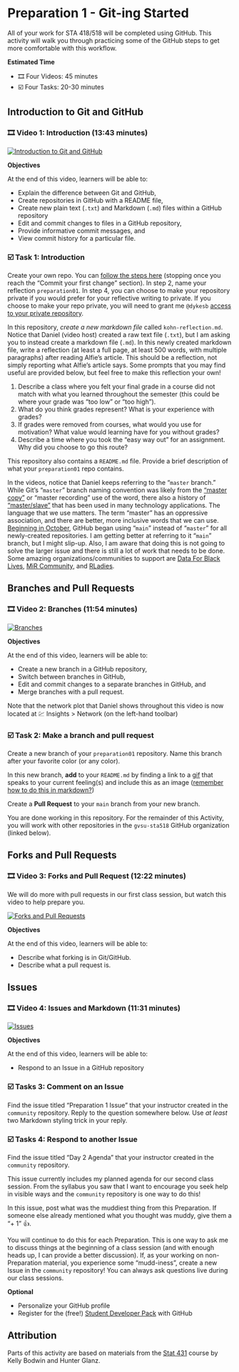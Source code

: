 Preparation 1 - Git-ing Started
================

All of your work for STA 418/518 will be completed using GitHub. This
activity will walk you through practicing some of the GitHub steps to
get more comfortable with this workflow.

**Estimated Time**

-   🎞 Four Videos: 45 minutes
-   ☑️ Four Tasks: 20-30 minutes

## Introduction to Git and GitHub

### 🎞 Video 1: Introduction (13:43 minutes)

[![Introduction to Git and
GitHub](http://img.youtube.com/vi/BCQHnlnPusY/0.jpg)](http://www.youtube.com/watch?v=BCQHnlnPusY "1.1 Introduction - Git and GitHub for Poets")

**Objectives**

At the end of this video, learners will be able to:

-   Explain the difference between Git and GitHub,
-   Create repositories in GitHub with a README file,
-   Create new plain text (`.txt`) and Markdown (`.md`) files within a
    GitHub repository
-   Edit and commit changes to files in a GitHub repository,
-   Provide informative commit messages, and
-   View commit history for a particular file.

### ☑️ Task 1: Introduction

Create your own repo. You can [follow the steps
here](https://docs.github.com/en/get-started/quickstart/create-a-repo#create-a-repository)
(stopping once you reach the “Commit your first change” section). In
step 2, name your reflection `preparation01`. In step 4, you can choose
to make your repository private if you would prefer for your reflective
writing to private. If you choose to make your repo private, you will
need to grant me `@dykesb` [access to your private
repository](https://stackoverflow.com/a/13683056).

In this repository, *create a new markdown file* called
`kohn-reflection.md`. Notice that Daniel (video host) created a raw text
file (`.txt`), but I am asking you to instead create a markdown file
(`.md`). In this newly created markdown file, write a reflection (at
least a full page, at least 500 words, with multiple paragraphs) after
reading Alfie’s article. This should be a reflection, not simply
reporting what Alfie’s article says. Some prompts that you may find
useful are provided below, but feel free to make this reflection your
own!

1.  Describe a class where you felt your final grade in a course did not
    match with what you learned throughout the semester (this could be
    where your grade was “too low” or “too high”).
2.  What do you think grades represent? What is your experience with
    grades?
3.  If grades were removed from courses, what would you use for
    motivation? What value would learning have for you without grades?
4.  Describe a time where you took the “easy way out” for an assignment.
    Why did you choose to go this route?

This repository also contains a `README.md` file. Provide a brief
description of what your `preparation01` repo contains.

In the videos, notice that Daniel keeps referring to the “`master`
branch.” While Git’s “`master`” branch naming convention was likely from
the [“master
copy”](https://mail.gnome.org/archives/desktop-devel-list/2019-May/msg00066.html)
or “master recording” use of the word, there also a history of
[“master/slave”](https://twitter.com/jpaulreed/status/1272038656799211521)
that has been used in many technology applications. The language that we
use matters. The term “master” has an oppressive association, and there
are better, more inclusive words that we can use. [Beginning in
October](https://github.com/github/renaming), GitHub began using
“`main`” instead of “`master`” for all newly-created repositories. I am
getting better at referring to it “`main`” branch, but I might slip-up.
Also, I am aware that doing this is not going to solve the larger issue
and there is still a lot of work that needs to be done. Some amazing
organizations/communities to support are [Data For Black
Lives](https://d4bl.org/), [MiR
Community](https://twitter.com/MiR_community), and
[RLadies](https://rladies.org/).

## Branches and Pull Requests

### 🎞 Video 2: Branches (11:54 minutes)

[![Branches](http://img.youtube.com/vi/oPpnCh7InLY/0.jpg)](http://www.youtube.com/watch?v=oPpnCh7InLY "1.2 Branches - Git and GitHub for Poets")

**Objectives**

At the end of this video, learners will be able to:

-   Create a new branch in a GitHub repository,
-   Switch between branches in GitHub,
-   Edit and commit changes to a separate branches in GitHub, and
-   Merge branches with a pull request.

Note that the network plot that Daniel shows throughout this video is
now located at 💹 Insights &gt; Network (on the left-hand toolbar)

### ☑️ Task 2: Make a branch and pull request

Create a new branch of your `preparation01` repository. Name this branch
after your favorite color (or any color).

In this new branch, **add** to your `README.md` by finding a link to a
[gif](https://giphy.com/) that speaks to your current feeling(s) and
include this as an image ([remember how to do this in
markdown?](https://commonmark.org/help/))

Create a **Pull Request** to your `main` branch from your new branch.

You are done working in this repository. For the remainder of this
Activity, you will work with other repositories in the `gvsu-sta518`
GitHub organization (linked below).

## Forks and Pull Requests

### 🎞 Video 3: Forks and Pull Request (12:22 minutes)

We will do more with pull requests in our first class session, but watch
this video to help prepare you.

[![Forks and Pull
Requests](http://img.youtube.com/vi/oPpnCh7InLY/0.jpg)](http://www.youtube.com/watch?v=_NrSWLQsDL4 "1.3 Forks and Pull Requests - Git and GitHub for Poets")

**Objectives**

At the end of this video, learners will be able to:

-   Describe what forking is in Git/GitHub.
-   Describe what a pull request is.

## Issues

### 🎞 Video 4: Issues and Markdown (11:31 minutes)

[![Issues](http://img.youtube.com/vi/WMykv2ZMyEQ/0.jpg)](http://www.youtube.com/watch?v=WMykv2ZMyEQ "1.4 Issues - Git and GitHub for Poets")

**Objectives**

At the end of this video, learners will be able to:

-   Respond to an Issue in a GitHub repository

### ☑️ Tasks 3: Comment on an Issue

Find the issue titled “Preparation 1 Issue” that your instructor created
in the `community` repository. Reply to the question somewhere below.
Use *at least* two Markdown styling trick in your reply.

### ☑️ Tasks 4: Respond to another Issue

Find the issue titled “Day 2 Agenda” that your instructor created in the
`community` repository.

This issue currently includes my planned agenda for our second class
session. From the syllabus you saw that I want to encourage you seek
help in visible ways and the `community` repository is one way to do
this!

In this issue, post what was the muddiest thing from this Preparation.
If someone else already mentioned what you thought was muddy, give them
a “+ 1” 👍.

You will continue to do this for each Preparation. This is one way to
ask me to discuss things at the beginning of a class session (and with
enough heads up, I can provide a better discussion). If, as your working
on non-Preparation material, you experience some “mudd-iness”, create a
new Issue in the `community` repository! You can always ask questions
live during our class sessions.

**Optional**

-   Personalize your GitHub profile
-   Register for the (free!) [Student Developer
    Pack](https://education.github.com/pack) with GitHub

## Attribution

Parts of this activity are based on materials from the [Stat
431](https://cal-poly-advanced-r.github.io/STAT-431/) course by Kelly
Bodwin and Hunter Glanz.
